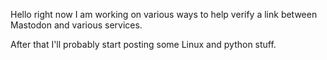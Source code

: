 Hello right now I am working on various ways to help verify a link between Mastodon and various services.

After that I'll probably start posting some Linux and python stuff.

<!---
Try adding some empty links to see how they render in html.
--->

<a rel="me" href="https://mstdn.social/@edfoss"></a>
<a rel="me" href="https://mstdn.social/@topics"></a>

